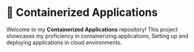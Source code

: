 # 🐳 Containerized Applications

Welcome to my **Containerized Applications** repository! This project showcases my proficiency in containerizing applications, Setting up and deploying applications in cloud environments.

